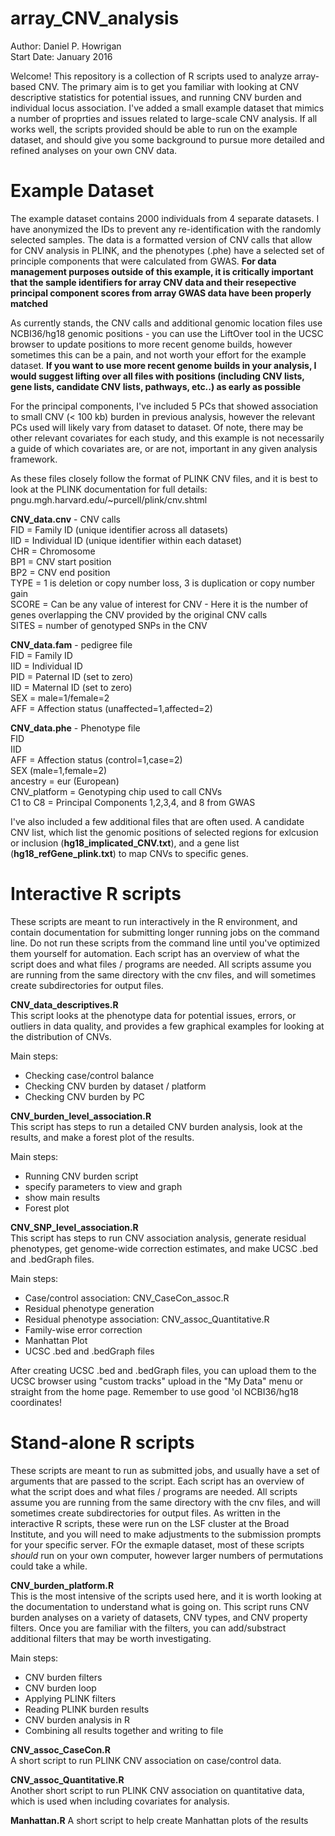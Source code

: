 # array_CNV_analysis
Author: Daniel P. Howrigan  
Start Date: January 2016

Welcome! This repository is a collection of R scripts used to analyze array-based CNV. The primary aim is to get you familiar with looking at CNV descriptive statistics for potential issues, and running CNV burden and individual locus association. I've added a small example dataset that mimics a number of proprties and issues related to large-scale CNV analysis. If all works well, the scripts provided should be able to run on the example dataset, and should give you some background to pursue more detailed and refined analyses on your own CNV data. 

Example Dataset
============

The example dataset contains 2000 individuals from 4 separate datasets. I have anonymized the IDs to prevent any re-identification with the randomly selected samples. The data is a formatted version of CNV calls that allow for CNV analysis in PLINK, and the phenotypes (.phe) have a selected set of principle components that were calculated from GWAS. **For data management purposes outside of this example, it is critically important that the sample identifiers for array CNV data and their resepective principal component scores from array GWAS data have been properly matched**

As currently stands, the CNV calls and additional genomic location files use NCBI36/hg18 genomic positions - you can use the LiftOver tool in the UCSC browser to update positions to more recent genome builds, however sometimes this can be a pain, and not worth your effort for the example dataset. **If you want to use more recent genome builds in your analysis, I would suggest lifting over all files with positions (including CNV lists, gene lists, candidate CNV lists, pathways, etc..) as early as possible**

For the principal components, I've included 5 PCs that showed association to small CNV (< 100 kb) burden in previous analysis, however the relevant PCs used will likely vary from dataset to dataset. Of note, there may be other relevant covariates for each study, and this example is not necessarily a guide of which covariates are, or are not, important in any given analysis framework.

As these files closely follow the format of PLINK CNV files, and it is best to look at the PLINK documentation for full details:
pngu.mgh.harvard.edu/~purcell/plink/cnv.shtml

**CNV_data.cnv** - CNV calls  
FID = Family ID (unique identifier across all datasets)  
IID = Individual ID (unique identifier within each dataset)  
CHR = Chromosome  
BP1 = CNV start position  
BP2 = CNV end position  
TYPE = 1 is deletion or copy number loss, 3 is duplication or copy number gain  
SCORE = Can be any value of interest for CNV - Here it is the number of genes overlapping the CNV provided by the original CNV calls  
SITES = number of genotyped SNPs in the CNV  
  
**CNV_data.fam** - pedigree file  
FID = Family ID  
IID = Individual ID  
PID = Paternal ID (set to zero)  
IID = Maternal ID (set to zero)  
SEX = male=1/female=2  
AFF = Affection status (unaffected=1,affected=2)  
  
**CNV_data.phe** - Phenotype file  
FID  
IID  
AFF = Affection status (control=1,case=2)  
SEX (male=1,female=2)  
ancestry = eur (European)  
CNV_platform = Genotyping chip used to call CNVs  
C1 to C8 = Principal Components 1,2,3,4, and 8 from GWAS  

I've also included a few additional files that are often used. A candidate CNV list, which list the genomic positions of selected regions for exlcusion or inclusion (**hg18_implicated_CNV.txt**), and a gene list (**hg18_refGene_plink.txt**) to map CNVs to specific genes.


Interactive R scripts
============

These scripts are meant to run interactively in the R environment, and contain documentation for submitting longer running jobs on the command line. Do not run these scripts from the command line until you've optimized them yourself for automation. Each script has an overview of what the script does and what files / programs are needed. All scripts assume you are running from the same directory with the cnv files, and will sometimes create subdirectories for output files.  

**CNV_data_descriptives.R**  
This script looks at the phenotype data for potential issues, errors, or outliers in data quality, and provides a few graphical examples for looking at the distribution of CNVs.

Main steps:
 - Checking case/control balance
 - Checking CNV burden by dataset / platform
 - Checking CNV burden by PC

**CNV_burden_level_association.R**  
This script has steps to run a detailed CNV burden analysis, look at the results, and make a forest plot of the results.

Main steps:
 - Running CNV burden script
 - specify parameters to view and graph
 - show main results
 - Forest plot

**CNV_SNP_level_association.R**  
This script has steps to run CNV association analysis, generate residual phenotypes, get genome-wide correction estimates, and make UCSC .bed and .bedGraph files.

Main steps:
 - Case/control association: CNV_CaseCon_assoc.R
 - Residual phenotype generation
 - Residual phenotype association: CNV_assoc_Quantitative.R
 - Family-wise error correction
 - Manhattan Plot
 - UCSC .bed and .bedGraph files

After creating UCSC .bed and .bedGraph files, you can upload them to the UCSC browser using "custom tracks" upload in the "My Data" menu or straight from the home page. Remember to use good 'ol NCBI36/hg18 coordinates! 

Stand-alone R scripts
============

These scripts are meant to run as submitted jobs, and usually have a set of arguments that are passed to the script. Each script has an overview of what the script does and what files / programs are needed. All scripts assume you are running from the same directory with the cnv files, and will sometimes create subdirectories for output files. As written in the interactive R scripts, these were run on the LSF cluster at the Broad Institute, and you will need to make adjustments to the submission prompts for your specific server. FOr the exmaple dataset, most of these scripts *should* run on your own computer, however larger numbers of permutations could take a while. 


**CNV_burden_platform.R**  
This is the most intensive of the scripts used here, and it is worth looking at the documentation to understand what is going on. This script runs CNV burden analyses on a variety of datasets, CNV types, and CNV property filters. Once you are familiar with the filters, you can add/substract additional filters that may be worth investigating.

Main steps:
 - CNV burden filters
 -  CNV burden loop
 -  Applying PLINK filters
 -  Reading PLINK burden results
 -  CNV burden analysis in R
 -  Combining all results together and writing to file

**CNV_assoc_CaseCon.R**  
A short script to run PLINK CNV association on case/control data.

**CNV_assoc_Quantitative.R**  
Another short script to run PLINK CNV association on quantitative data, which is used when including covariates for analysis.   

**Manhattan.R**
A short script to help create Manhattan plots of the results


